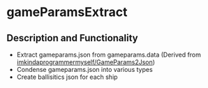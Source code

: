 # gameParamsExtract
## Description and Functionality
- Extract gameparams.json from gameparams.data
(Derived from [imkindaprogrammermyself/GameParams2Json](https://github.com/imkindaprogrammermyself/GameParams2Json))
- Condense gameparams.json into various types
- Create ballisitics json for each ship

